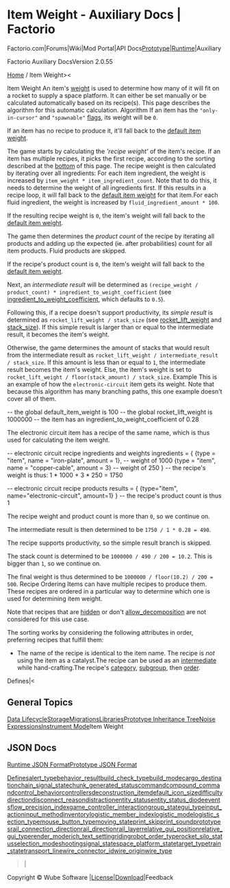 # Item Weight - Auxiliary Docs | Factorio

Factorio.com|Forums|Wiki|Mod Portal|API Docs[Prototype](../index-prototype.html)|[Runtime](../index-runtime.html)|Auxiliary

 Factorio Auxiliary DocsVersion 2.0.55 

[Home](../index-auxiliary.html) / Item Weight><

Item Weight
An item's [weight](../prototypes/ItemPrototype.html#weight) is used to determine how many of it will fit on a rocket to supply a space platform. It can either be set manually or be calculated automatically based on its recipe(s). This page describes the algorithm for this automatic calculation.
Algorithm
If an item has the `"only-in-cursor"` and `"spawnable"` [flags](../types/ItemPrototypeFlags.html), its weight will be `0`.

If an item has no recipe to produce it, it'll fall back to the [default item weight](../prototypes/UtilityConstants.html#default_item_weight).

The game starts by calculating the _'recipe weight'_ of the item's recipe. If an item has multiple recipes, it picks the first recipe, according to the sorting described at the [bottom](#recipe-ordering) of this page. The recipe weight is then calculated by iterating over all ingredients:
For each item ingredient, the weight is increased by `item_weight * item_ingredient_count`. Note that to do this, it needs to determine the weight of all ingredients first. If this results in a recipe loop, it will fall back to the [default item weight](../prototypes/UtilityConstants.html#default_item_weight) for that item.For each fluid ingredient, the weight is increased by `fluid_ingredient_amount * 100`.

If the resulting recipe weight is `0`, the item's weight will fall back to the [default item weight](../prototypes/UtilityConstants.html#default_item_weight).

The game then determines the _product count_ of the recipe by iterating all products and adding up the expected (ie. after probabilities) count for all item products. Fluid products are skipped.

If the recipe's product count is `0`, the item's weight will fall back to the [default item weight](../prototypes/UtilityConstants.html#default_item_weight).

Next, an _intermediate result_ will be determined as `(recipe_weight / product_count) * ingredient_to_weight_coefficient` (see [ingredient_to_weight_coefficient](../prototypes/ItemPrototype.html#ingredient_to_weight_coefficient), which defaults to `0.5`).

Following this, if a recipe doesn't support productivity, its _simple result_ is determined as `rocket_lift_weight / stack_size` (see [rocket_lift_weight](../prototypes/UtilityConstants.html#rocket_lift_weight) and [stack_size](../prototypes/ItemPrototype.html#stack_size)). If this simple result is larger than or equal to the intermediate result, it becomes the item's weight.

Otherwise, the game determines the amount of stacks that would result from the intermediate result as `rocket_lift_weight / intermediate_result / stack_size`. If this amount is less than or equal to `1`, the intermediate result becomes the item's weight. Else, the item's weight is set to `rocket_lift_weight / floor(stack_amount) / stack_size`.
Example
This is an example of how the `electronic-circuit` item gets its weight. Note that because this algorithm has many branching paths, this one example doesn't cover all of them.

-- the global default_item_weight is 100
-- the global rocket_lift_weight is 1000000
-- the item has an ingredient_to_weight_coefficient of 0.28

The electronic circuit item has a recipe of the same name, which is thus used for calculating the item weight.

-- electronic circuit recipe ingredients and weights
ingredients = {
    {type = "item", name = "iron-plate", amount = 1},  -- weight of 1000
    {type = "item", name = "copper-cable", amount = 3}  -- weight of 250
}
-- the recipe's weight is thus: 1 * 1000 + 3 * 250 = 1750

-- electronic circuit recipe products
results = { {type="item", name="electronic-circuit", amount=1} }
-- the recipe's product count is thus 1

The recipe weight and product count is more than `0`, so we continue on.

The intermediate result is then determined to be `1750 / 1 * 0.28 = 490`.

The recipe supports productivity, so the simple result branch is skipped.

The stack count is determined to be `1000000 / 490 / 200 = 10.2`. This is bigger than `1`, so we continue on.

The final weight is thus determined to be `1000000 / floor(10.2) / 200 = 500`.
Recipe Ordering
Items can have multiple recipes to produce them. These recipes are ordered in a particular way to determine which one is used for determining item weight.

Note that recipes that are [hidden](../prototypes/PrototypeBase.html#hidden) or don't [allow_decomposition](../prototypes/RecipePrototype.html#allow_decomposition) are not considered for this use case.

The sorting works by considering the following attributes in order, preferring recipes that fulfill them:
- The name of the recipe is identical to the item name.
The recipe is _not_ using the item as a catalyst.The recipe can be used as an [intermediate](../prototypes/RecipePrototype.html#allow_as_intermediate) while hand-crafting.The recipe's [category](../prototypes/RecipePrototype.html#category), [subgroup](../prototypes/PrototypeBase.html#subgroup), then [order](../prototypes/PrototypeBase.html#order).
 

Defines|<

## General Topics
[Data Lifecycle](data-lifecycle.html)[Storage](storage.html)[Migrations](migrations.html)[Libraries](libraries.html)[Prototype Inheritance Tree](prototype-tree.html)[Noise Expressions](noise-expressions.html)[Instrument Mode](instrument.html)Item Weight
## JSON Docs
[Runtime JSON Format](json-docs-runtime.html)[Prototype JSON Format](json-docs-prototype.html)

[ Defines](../defines.html)[alert_type](../defines.html#defines.alert_type)[behavior_result](../defines.html#defines.behavior_result)[build_check_type](../defines.html#defines.build_check_type)[build_mode](../defines.html#defines.build_mode)[cargo_destination](../defines.html#defines.cargo_destination)[chain_signal_state](../defines.html#defines.chain_signal_state)[chunk_generated_status](../defines.html#defines.chunk_generated_status)[command](../defines.html#defines.command)[compound_command](../defines.html#defines.compound_command)[control_behavior](../defines.html#defines.control_behavior)[controllers](../defines.html#defines.controllers)[deconstruction_item](../defines.html#defines.deconstruction_item)[default_icon_size](../defines.html#defines.default_icon_size)[difficulty](../defines.html#defines.difficulty)[direction](../defines.html#defines.direction)[disconnect_reason](../defines.html#defines.disconnect_reason)[distraction](../defines.html#defines.distraction)[entity_status](../defines.html#defines.entity_status)[entity_status_diode](../defines.html#defines.entity_status_diode)[events](../defines.html#defines.events)[flow_precision_index](../defines.html#defines.flow_precision_index)[game_controller_interaction](../defines.html#defines.game_controller_interaction)[group_state](../defines.html#defines.group_state)[gui_type](../defines.html#defines.gui_type)[input_action](../defines.html#defines.input_action)[input_method](../defines.html#defines.input_method)[inventory](../defines.html#defines.inventory)[logistic_member_index](../defines.html#defines.logistic_member_index)[logistic_mode](../defines.html#defines.logistic_mode)[logistic_section_type](../defines.html#defines.logistic_section_type)[mouse_button_type](../defines.html#defines.mouse_button_type)[moving_state](../defines.html#defines.moving_state)[print_skip](../defines.html#defines.print_skip)[print_sound](../defines.html#defines.print_sound)[prototypes](../defines.html#defines.prototypes)[rail_connection_direction](../defines.html#defines.rail_connection_direction)[rail_direction](../defines.html#defines.rail_direction)[rail_layer](../defines.html#defines.rail_layer)[relative_gui_position](../defines.html#defines.relative_gui_position)[relative_gui_type](../defines.html#defines.relative_gui_type)[render_mode](../defines.html#defines.render_mode)[rich_text_setting](../defines.html#defines.rich_text_setting)[riding](../defines.html#defines.riding)[robot_order_type](../defines.html#defines.robot_order_type)[rocket_silo_status](../defines.html#defines.rocket_silo_status)[selection_mode](../defines.html#defines.selection_mode)[shooting](../defines.html#defines.shooting)[signal_state](../defines.html#defines.signal_state)[space_platform_state](../defines.html#defines.space_platform_state)[target_type](../defines.html#defines.target_type)[train_state](../defines.html#defines.train_state)[transport_line](../defines.html#defines.transport_line)[wire_connector_id](../defines.html#defines.wire_connector_id)[wire_origin](../defines.html#defines.wire_origin)[wire_type](../defines.html#defines.wire_type)

>|

 Copyright © Wube Software |[License](../license.html)|[Download](../static/archive.zip)|Feedback
